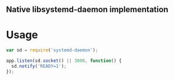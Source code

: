 Native libsystemd-daemon implementation 
---------------------------------------

Usage
=====

```javascript
var sd = require('systemd-daemon');

app.listen(sd.socket() || 3000, function() {
  sd.notify('READY=1');
});
